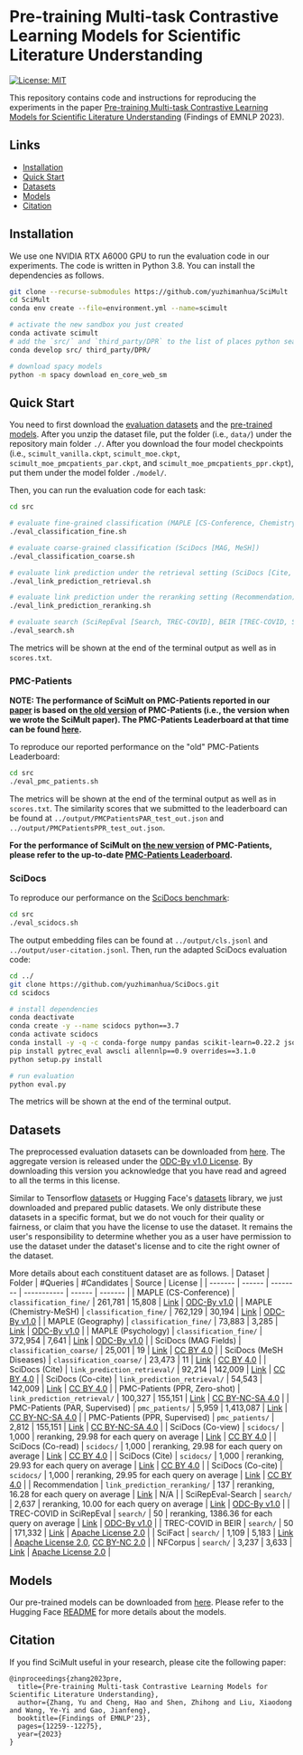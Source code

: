 # Pre-training Multi-task Contrastive Learning Models for Scientific Literature Understanding

[![License: MIT](https://img.shields.io/badge/License-MIT-yellow.svg)](https://opensource.org/licenses/MIT)

This repository contains code and instructions for reproducing the experiments in the paper
[Pre-training Multi-task Contrastive Learning Models for Scientific Literature Understanding](https://arxiv.org/abs/2305.14232) (Findings of EMNLP 2023).

## Links
- [Installation](#installation)
- [Quick Start](#quick-start)
- [Datasets](#datasets)
- [Models](#models)
- [Citation](#citation)

## Installation
We use one NVIDIA RTX A6000 GPU to run the evaluation code in our experiments. The code is written in Python 3.8. You can install the dependencies as follows.
```bash
git clone --recurse-submodules https://github.com/yuzhimanhua/SciMult
cd SciMult
conda env create --file=environment.yml --name=scimult

# activate the new sandbox you just created
conda activate scimult
# add the `src/` and `third_party/DPR` to the list of places python searches for packages
conda develop src/ third_party/DPR/

# download spacy models
python -m spacy download en_core_web_sm
```

## Quick Start
You need to first download the [evaluation datasets](https://drive.google.com/file/d/1hoUAInDVO_UYnQiOOoVuBjwnVgY0BosO/view?usp=drive_link) and the [pre-trained models](https://huggingface.co/yuz9yuz/SciMult/tree/main). After you unzip the dataset file, put the folder (i.e., ```data/```) under the repository main folder ```./```. After you download the four model checkpoints (i.e., ```scimult_vanilla.ckpt```, ```scimult_moe.ckpt```, ```scimult_moe_pmcpatients_par.ckpt```, and ```scimult_moe_pmcpatients_ppr.ckpt```), put them under the model folder ```./model/```.

Then, you can run the evaluation code for each task:
```bash
cd src

# evaluate fine-grained classification (MAPLE [CS-Conference, Chemistry-MeSH, Geography, Psychology])
./eval_classification_fine.sh

# evaluate coarse-grained classification (SciDocs [MAG, MeSH])
./eval_classification_coarse.sh

# evaluate link prediction under the retrieval setting (SciDocs [Cite, Co-cite], PMC-Patients [PPR])
./eval_link_prediction_retrieval.sh

# evaluate link prediction under the reranking setting (Recommendation)
./eval_link_prediction_reranking.sh

# evaluate search (SciRepEval [Search, TREC-COVID], BEIR [TREC-COVID, SciFact, NFCorpus])
./eval_search.sh
```
The metrics will be shown at the end of the terminal output as well as in ```scores.txt```.

### PMC-Patients
**NOTE: The performance of SciMult on PMC-Patients reported in our [paper](https://arxiv.org/pdf/2305.14232.pdf) is based on [the old version](https://arxiv.org/pdf/2202.13876v4.pdf) of PMC-Patients (i.e., the version when we wrote the SciMult paper). The PMC-Patients Leaderboard at that time can be found [here](https://scimult.github.io/pmcpatients/PMC-Patients%20Homepage.html).**

To reproduce our reported performance on the "old" PMC-Patients Leaderboard:
```bash
cd src
./eval_pmc_patients.sh
```
The metrics will be shown at the end of the terminal output as well as in ```scores.txt```. The similarity scores that we submitted to the leaderboard can be found at ```../output/PMCPatientsPAR_test_out.json``` and ```../output/PMCPatientsPPR_test_out.json```.

**For the performance of SciMult on [the new version](https://www.nature.com/articles/s41597-023-02814-8) of PMC-Patients, please refer to the up-to-date [PMC-Patients Leaderboard](https://pmc-patients.github.io/).**

### SciDocs
To reproduce our performance on the [SciDocs benchmark](https://github.com/allenai/scidocs):
```bash
cd src
./eval_scidocs.sh
```
The output embedding files can be found at ```../output/cls.jsonl``` and ```../output/user-citation.jsonl```. Then, run the adapted SciDocs evaluation code:
```bash
cd ../
git clone https://github.com/yuzhimanhua/SciDocs.git
cd scidocs

# install dependencies
conda deactivate
conda create -y --name scidocs python==3.7
conda activate scidocs
conda install -y -q -c conda-forge numpy pandas scikit-learn=0.22.2 jsonlines tqdm sklearn-contrib-lightning pytorch
pip install pytrec_eval awscli allennlp==0.9 overrides==3.1.0
python setup.py install

# run evaluation
python eval.py
```
The metrics will be shown at the end of the terminal output.

## Datasets
The preprocessed evaluation datasets can be downloaded from [here](https://drive.google.com/file/d/1hoUAInDVO_UYnQiOOoVuBjwnVgY0BosO/view?usp=drive_link). The aggregate version is released under the [ODC-By v1.0 License](https://opendatacommons.org/licenses/by/1-0/). By downloading this version you acknowledge that you have read and agreed to all the terms in this license. 

Similar to Tensorflow [datasets](https://github.com/tensorflow/datasets) or Hugging Face's [datasets](https://github.com/huggingface/datasets) library, we just downloaded and prepared public datasets. We only distribute these datasets in a specific format, but we do not vouch for their quality or fairness, or claim that you have the license to use the dataset. It remains the user's responsibility to determine whether you as a user have permission to use the dataset under the dataset's license and to cite the right owner of the dataset.

More details about each constituent dataset are as follows.
| Dataset | Folder | #Queries | #Candidates | Source | License |
| ------- | ------ | -------- | ----------- | ------ | ------- |
| MAPLE (CS-Conference) | ```classification_fine/``` | 261,781 | 15,808 | [Link](https://github.com/yuzhimanhua/MAPLE) | [ODC-By v1.0](https://opendatacommons.org/licenses/by/1-0/) |
| MAPLE (Chemistry-MeSH) | ```classification_fine/``` | 762,129 | 30,194 | [Link](https://github.com/yuzhimanhua/MAPLE) | [ODC-By v1.0](https://opendatacommons.org/licenses/by/1-0/) |
| MAPLE (Geography) | ```classification_fine/``` | 73,883 | 3,285 | [Link](https://github.com/yuzhimanhua/MAPLE) | [ODC-By v1.0](https://opendatacommons.org/licenses/by/1-0/) |
| MAPLE (Psychology) | ```classification_fine/``` | 372,954 | 7,641 | [Link](https://github.com/yuzhimanhua/MAPLE) | [ODC-By v1.0](https://opendatacommons.org/licenses/by/1-0/) |
| SciDocs (MAG Fields) | ```classification_coarse/``` | 25,001 | 19 | [Link](https://github.com/allenai/scidocs) | [CC BY 4.0](https://creativecommons.org/licenses/by/4.0/) |
| SciDocs (MeSH Diseases) | ```classification_coarse/``` | 23,473 | 11 | [Link](https://github.com/allenai/scidocs) | [CC BY 4.0](https://creativecommons.org/licenses/by/4.0/) |
| SciDocs (Cite) | ```link_prediction_retrieval/``` | 92,214 | 142,009 | [Link](https://github.com/allenai/scidocs) | [CC BY 4.0](https://creativecommons.org/licenses/by/4.0/) |
| SciDocs (Co-cite) | ```link_prediction_retrieval/``` | 54,543 | 142,009 | [Link](https://github.com/allenai/scidocs) | [CC BY 4.0](https://creativecommons.org/licenses/by/4.0/) |
| PMC-Patients (PPR, Zero-shot) | ```link_prediction_retrieval/``` | 100,327 | 155,151 | [Link](https://github.com/pmc-patients/pmc-patients) | [CC BY-NC-SA 4.0](https://creativecommons.org/licenses/by-nc-sa/4.0/) |
| PMC-Patients (PAR, Supervised) | ```pmc_patients/``` | 5,959 | 1,413,087 | [Link](https://github.com/pmc-patients/pmc-patients) | [CC BY-NC-SA 4.0](https://creativecommons.org/licenses/by-nc-sa/4.0/) |
| PMC-Patients (PPR, Supervised) | ```pmc_patients/``` | 2,812 | 155,151 | [Link](https://github.com/pmc-patients/pmc-patients) | [CC BY-NC-SA 4.0](https://creativecommons.org/licenses/by-nc-sa/4.0/) |
| SciDocs (Co-view) | ```scidocs/``` | 1,000 | reranking, 29.98 for each query on average | [Link](https://github.com/allenai/scidocs) | [CC BY 4.0](https://creativecommons.org/licenses/by/4.0/) |
| SciDocs (Co-read) | ```scidocs/``` | 1,000 | reranking, 29.98 for each query on average | [Link](https://github.com/allenai/scidocs) | [CC BY 4.0](https://creativecommons.org/licenses/by/4.0/) |
| SciDocs (Cite) | ```scidocs/``` | 1,000 | reranking, 29.93 for each query on average | [Link](https://github.com/allenai/scidocs) | [CC BY 4.0](https://creativecommons.org/licenses/by/4.0/) |
| SciDocs (Co-cite) | ```scidocs/``` | 1,000 | reranking, 29.95 for each query on average | [Link](https://github.com/allenai/scidocs) | [CC BY 4.0](https://creativecommons.org/licenses/by/4.0/) |
| Recommendation | ```link_prediction_reranking/``` | 137 | reranking, 16.28 for each query on average | [Link](https://github.com/akanakia/microsoft-academic-paper-recommender-user-study) | N/A |
| SciRepEval-Search | ```search/``` | 2,637 | reranking, 10.00 for each query on average | [Link](https://github.com/allenai/scirepeval) | [ODC-By v1.0](https://opendatacommons.org/licenses/by/1-0/) |
| TREC-COVID in SciRepEval | ```search/``` | 50 | reranking, 1386.36 for each query on average | [Link](https://github.com/allenai/scirepeval) | [ODC-By v1.0](https://opendatacommons.org/licenses/by/1-0/) |
| TREC-COVID in BEIR | ```search/``` | 50 | 171,332 | [Link](https://github.com/beir-cellar/beir) | [Apache License 2.0](https://www.apache.org/licenses/LICENSE-2.0) |
| SciFact | ```search/``` | 1,109 | 5,183 | [Link](https://github.com/beir-cellar/beir) | [Apache License 2.0](https://www.apache.org/licenses/LICENSE-2.0), [CC BY-NC 2.0](https://creativecommons.org/licenses/by-nc/2.0/) |
| NFCorpus | ```search/``` | 3,237 | 3,633 | [Link](https://github.com/beir-cellar/beir) | [Apache License 2.0](https://www.apache.org/licenses/LICENSE-2.0) |

## Models
Our pre-trained models can be downloaded from [here](https://huggingface.co/yuz9yuz/SciMult/tree/main). Please refer to the Hugging Face [README](https://huggingface.co/yuz9yuz/SciMult/) for more details about the models. 

## Citation
If you find SciMult useful in your research, please cite the following paper:
```
@inproceedings{zhang2023pre,
  title={Pre-training Multi-task Contrastive Learning Models for Scientific Literature Understanding},
  author={Zhang, Yu and Cheng, Hao and Shen, Zhihong and Liu, Xiaodong and Wang, Ye-Yi and Gao, Jianfeng},
  booktitle={Findings of EMNLP'23},
  pages={12259--12275},
  year={2023}
}
```
